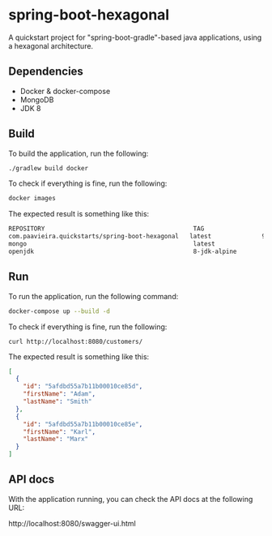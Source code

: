 # spring-boot-hexagonal
A quickstart project for "spring-boot-gradle"-based java applications, using a hexagonal architecture.

## Dependencies

- Docker & docker-compose
- MongoDB
- JDK 8

## Build

To build the application, run the following:

```bash
./gradlew build docker
```

To check if everything is fine, run the following:

```bash
docker images
```

The expected result is something like this:

```bash
REPOSITORY                                         TAG                 IMAGE ID            CREATED             SIZE
com.paavieira.quickstarts/spring-boot-hexagonal   latest              9188c6086161        9 minutes ago       133MB
mongo                                              latest              14c497d5c758        2 weeks ago         366MB
openjdk                                            8-jdk-alpine        224765a6bdbe        4 months ago        102MB
```

## Run

To run the application, run the following command:

```bash
docker-compose up --build -d
```

To check if everything is fine, run the following:

```
curl http://localhost:8080/customers/
```

The expected result is something like this:

```json
[
  {
    "id": "5afdbd55a7b11b00010ce85d",
    "firstName": "Adam",
    "lastName": "Smith"
  },
  {
    "id": "5afdbd55a7b11b00010ce85e",
    "firstName": "Karl",
    "lastName": "Marx"
  }
]
```

## API docs

With the application running, you can check the API docs at the following URL:

http://localhost:8080/swagger-ui.html